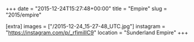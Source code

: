 +++
date = "2015-12-24T15:27:48+00:00"
title = "Empire"
slug = "2015/empire"

[extra]
images = ["/2015-12-24_15-27-48_UTC.jpg"]
instagram = "https://instagram.com/p/_rfimiIIC9"
location = "Sunderland Empire"
+++
